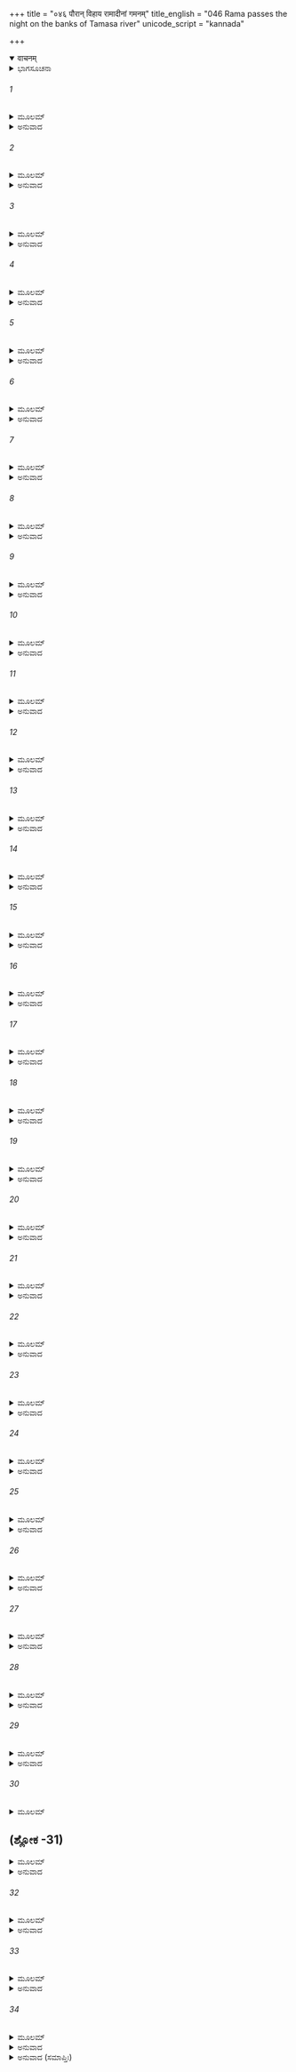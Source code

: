 +++
title = "०४६ पौरान् विहाय रामादीनां गमनम्"
title_english = "046 Rama passes the night on the banks of Tamasa river"
unicode_script = "kannada"

+++
<details open><summary>वाचनम्</summary>

<div class="audioEmbed"  caption="श्रीराम-हरिसीताराममूर्ति-घनपाठिभ्यां वचनम्" src="https://archive.org/download/Ramayana-recitation-Sriram-harisItArAmamUrti-Ghanapaati-v2/Kanda_2/Kanda_2_AYK-046-Pouran_Vihaya_Ramadeenam_Gamanam_.mp3"></div>
</details>



<details><summary>ಭಾಗಸೂಚನಾ</summary>

ಸೀತಾ-ಲಕ್ಷ್ಮಣರೊಡನೆ ಶ್ರೀರಾಮನು ತಮಸಾನದಿಯ ತೀರದಲ್ಲಿ ಬೀಡು ಬಿಟ್ಟುದು, ತಂದೆ-ತಾಯಿಯರ ಮತ್ತು ಅಯೋಧ್ಯೆಯ ವಿಷಯವಾಗಿ ಚಿಂತಿಸಿದುದು, ಅಯೋಧ್ಯಾವಾಸಿಗಳು ಮಲಗಿರುವಾಗ ಅವರನ್ನು ಬಿಟ್ಟು ಕಾಡಿನ ಕಡೆಗೆ ಪ್ರಯಾಣ ಮಾಡಿದುದು
</details>

###### 1


<details><summary>ಮೂಲಮ್</summary>

ತತಸ್ತು ತಮಸಾತೀರಂ ರಮ್ಯಮಾಶ್ರಿತ್ಯ ರಾಘವಃ ।  
ಸೀತಾಮುದ್ವೀಕ್ಷ್ಯಸೌಮಿತ್ರಿಮಿದಂ ವಚನಮಬ್ರವೀತ್ ॥
</details>

<details><summary>ಅನುವಾದ</summary>

ರಾಘವನು ರಮ್ಯವಾದ ತಮಸಾನದಿಯ ತೀರವನ್ನು ಸೇರಿ ಸೀತೆಯ ಕಡೆ ನೋಡಿ ಸುಮಿತ್ರಾಕುಮಾರ ಲಕ್ಷ್ಮಣನಲ್ಲಿ ಈ ಪ್ರಕಾರ ಹೇಳಿದನು.॥1॥
</details>

###### 2


<details><summary>ಮೂಲಮ್</summary>

ಇಯಮದ್ಯ ನಿಶಾ ಪೂರ್ವಾ ಸೌಮಿತ್ರೇ ಪ್ರಹಿತಾ ವನಮ್ ।  
ವನವಾಸಸ್ಯ ಭದ್ರಂ ತೇ ನ ಚೋತ್ಕಂಠಿತುಮರ್ಹಸಿ ॥
</details>

<details><summary>ಅನುವಾದ</summary>

ಸುಮಿತ್ರಾನಂದನ! ನಿನಗೆ ಮಂಗಳವಾಗಲಿ, ನಾವು ವನವಾಸಕ್ಕೆ ಹೊರಟಿರುವೆವು. ಇಂದು ನಮ್ಮ ವನವಾಸದ ಮೊದಲನೆಯ ರಾತ್ರಿಯಾಗಿದೆ. ಆದ್ದರಿಂದ ನೀನು ನಗರದ ಕಡೆಗೆ ಉತ್ಕಂಠಿತನಾಗಬಾರದು.॥2॥
</details>

###### 3


<details><summary>ಮೂಲಮ್</summary>

ಪಶ್ಯ ಶೂನ್ಯಾನ್ಯರಣ್ಯಾನಿ ರುದಂತೀವ ಸಮಂತತಃ ।  
ಯಥಾ ನಿಲಯಮಾಯದ್ಭಿರ್ನಿಲೀನಾನಿ ಮೃಗದ್ವಿಜೈಃ ॥
</details>

<details><summary>ಅನುವಾದ</summary>

ಈ ನಿರ್ಜನವಾದ ಅರಣ್ಯವನ್ನು ನೋಡು, ಇದರಲ್ಲಿ ವನ್ಯ ಪಶು-ಪಕ್ಷಿಗಳು ತಮ್ಮ-ತಮ್ಮ ಸ್ಥಾನಕ್ಕೆ ಬಂದು ಕೂಗುತ್ತಿರುವ ಶಬ್ದಗಳಿಂದ ವನವೆಲ್ಲ ವ್ಯಾಪ್ತವಾಗಿದೆ. ಇಡೀವನ ನಮ್ಮನ್ನು ಈ ಸ್ಥಿತಿಯಲ್ಲಿ ನೋಡಿ ಖಿನ್ನವಾಗಿ ಎಲ್ಲೆಡೆ ಅಳುವಂತೆ ಕಾಣುತ್ತಿದೆ.॥3॥
</details>

###### 4


<details><summary>ಮೂಲಮ್</summary>

ಅದ್ಯಾಯೋಧ್ಯಾ ತು ನಗರೀ ರಾಜಧಾನೀ ಪಿತುರ್ಮಮ ।  
ಸಸೀಪುಂಸಾ ಗತಾನಸ್ಮಾನ್ಶೋಚಿಷ್ಯತಿ ನ ಸಂಶಯಃ ॥
</details>

<details><summary>ಅನುವಾದ</summary>

ಇಂದು ನಮ್ಮ ತಂದೆಯ ರಾಜಧಾನಿ ಅಯೋಧ್ಯೆಯು ವನಕ್ಕೆ ಬಂದಿರುವ ನಮಗಾಗಿ ಸಮಸ್ತ ನರ-ನಾರಿಯರು ಸಹಿತ ಶೋಕಿಸುತ್ತಿರಬಹುದು, ಇದರಲ್ಲಿ ಸಂಶಯವೇ ಇಲ್ಲ.॥4॥
</details>

###### 5


<details><summary>ಮೂಲಮ್</summary>

ಅನುರಕ್ತಾ ಹಿ ಮನುಜಾ ರಾಜಾನಂ ಬಹುಭಿರ್ಗುಣೈಃ ।  
ತ್ವಾಂ ಚ ಮಾಂ ಚ ನರವ್ಯಾಘ್ರ ಶತ್ರುಘ್ನಭರತೌ ತಥಾ ॥
</details>

<details><summary>ಅನುವಾದ</summary>

ಪುರುಷಸಿಂಹ! ಅಯೋಧ್ಯೆಯ ಜನರು ಬಹಳ ಸದ್ಗುಣಗಳಿಂದಾಗಿ ಮಹಾರಾಜರಲ್ಲಿ, ನಿನ್ನಲ್ಲಿ, ನನ್ನಲ್ಲಿ, ಹಾಗೂ ಭರತ-ಶತ್ರುಘ್ನರಲ್ಲಿಯೂ ಅನುರಕ್ತರಾಗಿರುವರು.॥5॥
</details>

###### 6


<details><summary>ಮೂಲಮ್</summary>

ಪಿತರಂ ಚಾನುಶೋಚಾಮಿ ಮಾತರಂ ಚ ಯಶಸ್ವಿನೀಮ್ ।  
ಅಪಿ ನಾಂಧೌ ಭವೇತಾಂ ನೌರುದಂತೌ ತಾವಭೀಕ್ಷ್ಣಶಃ ॥
</details>

<details><summary>ಅನುವಾದ</summary>

ಈಗ ನನಗೆ ತಂದೆ ಮತ್ತು ಯಶಸ್ವಿನೀ ಮಾತೆಯರಿಗಾಗಿ ಬಹಳ ದುಃಖವಾಗುತ್ತಿದೆ. ಅವರು ನಿರಂತರ ಅಳುತ್ತಾ ಇರುವುದರಿಂದ ಎಲ್ಲಾದರೂ ಕುರುಡರಾಗದಿರಲಿ.॥6॥
</details>

###### 7


<details><summary>ಮೂಲಮ್</summary>

ಭರತಃ ಖಲು ಧರ್ಮಾತ್ಮಾ ಪಿತರಂ ಮಾತರಂ ಚ ಮೇ ।  
ಧರ್ಮಾರ್ಥಕಾಮಸಹಿತೈರ್ವಾಕ್ಯೈರಾಶ್ವಾಸಯಿಷ್ಯತಿ ॥
</details>

<details><summary>ಅನುವಾದ</summary>

ಆದರೆ ಭರತನು ಬಹಳ ಧರ್ಮಾತ್ಮನಾಗಿದ್ದಾನೆ. ಅವಶ್ಯವಾಗಿಯೇ ಅವನು ಧರ್ಮ, ಅರ್ಥ, ಕಾಮ - ಈ ಮೂರರ ಅನುಕೂಲವಾದ ಮಾತುಗಳಿಂದ ತಂದೆಯನ್ನೂ ತಾಯಿಯರನ್ನು ಸಮಾಧಾನಪಡಿಸುವನು.॥7॥
</details>

###### 8


<details><summary>ಮೂಲಮ್</summary>

ಭರತಸ್ಯಾನೃಶಂಸತ್ವಂ ಸಚಿಂತ್ಯಾಹಂ ಪುನಃ ಪುನಃ ।  
ನಾನುಶೋಚಾಮಿ ಪಿತರಂ ಮಾತರಂ ಚ ಮಹಾಭುಜ ॥
</details>

<details><summary>ಅನುವಾದ</summary>

ಮಹಾಬಾಹೋ! ಭರತನ ಕೋಮಲವಾದ ಸ್ವಭಾವವನ್ನು ಪದೇ-ಪದೇ ನಾನು ನೆನೆದಾಗ ನನಗೆ ತಂದೆ-ತಾಯಿಯರ ಕುರಿತು ಹೆಚ್ಚು ಚಿಂತೆಯಾಗುವುದಿಲ್ಲ.॥8॥
</details>

###### 9


<details><summary>ಮೂಲಮ್</summary>

ತ್ವಯಾ ಕಾರ್ಯಂ ನರವ್ಯಾಘ್ರ ಮಾಮನುವ್ರಜತಾ ಕೃತಮ್ ।  
ಅನ್ವೇಷ್ಟವ್ಯಾ ಹಿ ವೈದೇಹ್ಯಾ ರಕ್ಷಣಾರ್ಥಂ ಸಹಾಯತಾ ॥
</details>

<details><summary>ಅನುವಾದ</summary>

ನರಶ್ರೇಷ್ಠ ಲಕ್ಷ್ಮಣ! ನೀನು ನನ್ನೊಂದಿಗೆ ಬಂದು ತುಂಬಾ ಮಹತ್ವಪೂರ್ಣ ಕಾರ್ಯವನ್ನು ಮಾಡಿರುವೆ. ಏಕೆಂದರೆ ನೀನು ಬರದಿದ್ದರೆ, ವಿದೇಹಕುಮಾರಿ ಸೀತೆಯ ರಕ್ಷಣೆಗಾಗಿ ಯಾವನಾದರೂ ಸಹಾಯಕನನ್ನು ಹುಡುಕ ಬೇಕಾಗಿತ್ತು.॥9॥
</details>

###### 10


<details><summary>ಮೂಲಮ್</summary>

ಅದ್ಭಿರೇವ ಹಿ ಸೌಮಿತ್ರೇ ವತ್ಸ್ಯಾಮ್ಯದ್ಯ ನಿಶಾಮಿಮಾಮ್ ।  
ಏತದ್ಧಿ ರೋಚತೇ ಮಹ್ಯಂ ವನ್ಯೇಽಪಿ ವಿವಿಧೇ ಸತಿ ॥
</details>

<details><summary>ಅನುವಾದ</summary>

ಸುಮಿತ್ರಾನಂದನ! ಇಲ್ಲಿ ನಾನಾ ಪ್ರಕಾರದ ಕಾಡು ಫಲ-ಮೂಲಗಳು ಸಿಗುವುದಿದ್ದರೂ ಇಂದಿನ ರಾತ್ರೆಯನ್ನು ನಾನು ಕೇವಲ ನೀರನ್ನು ಕುಡಿದು ಕಳೆಯುವೆನು. ಹೀಗೆ ನನಗೆ ಅನಿಸುತ್ತದೆ.॥10॥
</details>

###### 11


<details><summary>ಮೂಲಮ್</summary>

ಏವಮುಕ್ತ್ವಾ ತು ಸೌಮಿತ್ರಿಂ ಸುಮಂತ್ರಮಪಿ ರಾಘವಃ ।  
ಅಪ್ರಮತ್ತಸ್ತ್ವಮಶ್ವೇಷು ಭವ ಸೌಮ್ಯೇತ್ಯುವಾಚ ಹ ॥
</details>

<details><summary>ಅನುವಾದ</summary>

ಲಕ್ಷ್ಮಣನಲ್ಲಿ ಹೀಗೆ ಹೇಳಿ ಶ್ರೀರಾಮನು ಸುಮಂತ್ರನಲ್ಲಿ - ಸೌಮ್ಯ! ಈಗ ನೀವು ಕುದುರೆಗಳ ರಕ್ಷಣೆಯ ಕಡೆಗೆ ಗಮನ ಕೊಡಿರಿ. ಅವಗಳ ಕುರಿತು ಉದಾಸೀನ ತೋರಬಾರದು.॥11॥
</details>

###### 12


<details><summary>ಮೂಲಮ್</summary>

ಸೋಽಶ್ವಾನ್ಸುಮಂತ್ರಃ ಸಂಯಮ್ಯ ಸೂರ್ಯೋಽಸ್ತಂ ಸಮುಪಾಗತೇ ।  
ಪ್ರಭೂತಯವಸಾನ್ ಕೃತ್ವಾ ಬಭೂವ ಪ್ರತ್ಯನಂತರಃ ॥
</details>

<details><summary>ಅನುವಾದ</summary>

ಸುಮಂತ್ರನು ಸೂರ್ಯಾಸ್ತವಾದಾಗ ಕುದುರೆಗಳನ್ನು ತಂದು ಕಟ್ಟಿಹಾಕಿದನು. ಅವುಗಳಿಗೆ ಸಾಕಷ್ಟು ಹುಲ್ಲು ಹಾಕಿ ಅವನು ಶ್ರೀರಾಮಚಂದ್ರನ ಬಳಿಗೆ ಬಂದನು.॥12॥
</details>

###### 13


<details><summary>ಮೂಲಮ್</summary>

ಉಪಾಸ್ಯ ತು ಶಿವಾಂ ಸಂಧ್ಯಾಂ ದೃಷ್ಟ್ವಾ ರಾತ್ರಿಮುಪಾಗತಾಮ್ ।  
ರಾಮಸ್ಯ ಶಯನಂಚಕ್ರೇ ಸೂತಃ ಸೌಮಿತ್ರಿಣಾ ಸಹ ॥
</details>

<details><summary>ಅನುವಾದ</summary>

ಮತ್ತೆ ಮಂಗಳಕರ ಸಂಧ್ಯಾವಂದನೆಯನ್ನು ಮಾಡಿ, ರಾತ್ರಿಯಾಗಿರುವುದನ್ನು ನೋಡಿ ಲಕ್ಷ್ಮಣ ಸಹಿತ ಸುಮಂತ್ರನು ಶ್ರೀರಾಮನಿಗೆ ಮಲಗಲು ಯೋಗ್ಯವಾದ ಹಾಸಿಗೆಯನ್ನು ಸಿದ್ಧಪಡಿಸಿದನು.॥13॥
</details>

###### 14


<details><summary>ಮೂಲಮ್</summary>

ತಾಂ ಶಯ್ಯಾಂ ತಮಸಾತೀರೇ ವೀಕ್ಷ್ಯವೃಕ್ಷದಲೈರ್ವೃತಾಮ್ ।  
ರಾಮಃ ಸೌಮಿತ್ರಿಣಾ ಸಾರ್ಧಂ ಸಭಾರ್ಯಃ ಸಂವಿವೇಶ ಹ ॥
</details>

<details><summary>ಅನುವಾದ</summary>

ತಮಸಾ ತೀರದಲ್ಲಿ ಮರಗಳ ಚಿಗುರುಗಳಿಂದ ಮಾಡಿರುವ ಆ ಶಯ್ಯೆಯನ್ನು ನೋಡಿ ಶ್ರೀರಾಮಚಂದ್ರನು ಲಕ್ಷ್ಮಣ ಸೀತೆಯೊಂದಿಗೆ ಅದರಲ್ಲಿ ಕುಳಿತುಕೊಂಡನು.॥14॥
</details>

###### 15


<details><summary>ಮೂಲಮ್</summary>

ಸಭಾರ್ಯಂ ಸಂಪ್ರಸುಪ್ತಂ ತು ಶ್ರಾಂತಂ ಸಂಪ್ರೇಕ್ಷ್ಯಲಕ್ಷ್ಮಣಃ ।  
ಕಥಯಾಮಾಸ ಸೂತಾಯ ರಾಮಸ್ಯ ವಿವಿಧಾನ್ಗುಣಾನ್ ॥
</details>

<details><summary>ಅನುವಾದ</summary>

ಸ್ವಲ್ಪ ಹೊತ್ತಿನಲ್ಲೆ ಸೀತಾಸಹಿತ ಶ್ರೀರಾಮನು ಬಳಲಿ ಮಲಗಿರುವುದನ್ನು ನೋಡಿ, ಲಕ್ಷ್ಮಣನು ಸುಮಂತ್ರನಲ್ಲಿ ರಾಮನ ನಾನಾ ಗುಣಗಳನ್ನು ವರ್ಣಿಸತೊಡಗಿದನು.॥15॥
</details>

###### 16


<details><summary>ಮೂಲಮ್</summary>

ಜಾಗ್ರತೋರೇವ ತಾಂ ರಾತ್ರಿಂ ಸೌಮಿತ್ರೇರುದಿತೋ ರವಿಃ ।  
ಸೂತಸ್ಯ ತಮಸಾತೀರೇ ರಾಮಸ್ಯ ಬ್ರುವತೋ ಗುಣಾನ್ ॥
</details>

<details><summary>ಅನುವಾದ</summary>

ಸುಮಂತ್ರ ಮತ್ತು ಲಕ್ಷ್ಮಣರು ತಮಸೆಯ ತೀರದಲ್ಲಿ ಶ್ರೀರಾಮನ ಗುಣಗಳನ್ನು ಚರ್ಚಿಸುತ್ತಾ ಇಡೀ ರಾತ್ರಿ ಎಚ್ಚರವಾಗಿಯೇ ಇದ್ದರು. ಅಷ್ಟರಲ್ಲಿ ಸೂರ್ಯೋದಯದ ಸಮಯ ಸಮೀಪಿಸಿತು.॥16॥
</details>

###### 17


<details><summary>ಮೂಲಮ್</summary>

ಗೋಕುಲಾಕುಲತೀರಾಯಾಸ್ತಮಸಾಯಾ ವಿದೂರತಃ ।  
ಅವಸತ್ತತ್ರ ತಾಂ ರಾತ್ರಿಂ ರಾಮಃ ಪ್ರಕೃತಿಭಿಃ ಸಹ ॥
</details>

<details><summary>ಅನುವಾದ</summary>

ತಮಸೆಯ ಆ ದಡ ಗೋವುಗಳ ಸಮುದಾಯಗಳಿಂದ ತುಂಬಿ ಹೋಗಿತ್ತು. ಶ್ರೀರಾಮಚಂದ್ರನು ಪ್ರಜಾ ಜನರೊಂದಿಗೆ ಅಲ್ಲೇ ರಾತ್ರಿಯನ್ನು ಕಳೆದನು. ಅವನು ಪ್ರಜಾಜನರಿಂದ ಸ್ವಲ್ಪ ದೂರದಲ್ಲಿ ಮಲಗಿದ್ದನು.॥17॥
</details>

###### 18


<details><summary>ಮೂಲಮ್</summary>

ಉತ್ಥಾಯ ಚ ಮಹಾತೇಜಾಃ ಪ್ರಕೃತೀಸ್ತಾ ನಿಶಾಮ್ಯಚ ।  
ಅಬ್ರವೀದ್ಭ್ರಾತರಂ ರಾಮೋ ಲಕ್ಷ್ಮಣಂ ಪುಣ್ಯಲಕ್ಷಣಮ್ ॥
</details>

<details><summary>ಅನುವಾದ</summary>

ಮಹಾತೇಜಸ್ವೀ ಶ್ರೀರಾಮನು ಸಟ್ಟನೆ ಎದ್ದು, ಪ್ರಜಾಜನರು ಮಲಗಿರುವುದನ್ನು ನೋಡಿ ಪವಿತ್ರ ಲಕ್ಷಣಗಳುಳ್ಳ ಲಕ್ಷ್ಮಣನಲ್ಲಿ ಈ ಪ್ರಕಾರ ಹೇಳಿದನು.॥18॥
</details>

###### 19


<details><summary>ಮೂಲಮ್</summary>

ಅಸ್ಮದ್ವ್ಯಪೇಕ್ಷಾನ್ ಸೌಮಿತ್ರೇ ನಿರ್ವ್ಯಪೇಕ್ಷಾನ್ ಗೃಹೇಷ್ವಪಿ ।  
ವೃಕ್ಷಮೂಲೇಷು ಸಂಸಕ್ತಾನ್ಪಶ್ಯ ಲಕ್ಷ್ಮಣ ಸಾಂಪ್ರತಮ್ ॥
</details>

<details><summary>ಅನುವಾದ</summary>

ಸುಮಿತ್ರಾಕುಮಾರ ಲಕ್ಷ್ಮಣ! ಈ ಪುರವಾಸಿಗಳನ್ನು ನೋಡು, ಈಗ ಮರಗಳ ಬೇರುಗಳಿಗೆ ಒರಗಿ ನಿದ್ದೆ ಮಾಡುತ್ತಿದ್ದಾರೆ. ಇವರಿಗೆ ಕೇವಲ ನಮ್ಮಲ್ಲೇ ಪ್ರೀತಿ ಇದೆ. ಇವರು ತಮ್ಮ ಮನೆಗಳ ಕುರಿತು ಪೂರ್ಣ ನಿರಪೇಕ್ಷರಾಗಿದ್ದಾರೆ.॥19॥
</details>

###### 20


<details><summary>ಮೂಲಮ್</summary>

ಯಥೈತೇ ನಿಯಮಂ ಪೌರಾಃ ಕುರ್ವಂತ್ಯಸ್ಮನ್ನಿವರ್ತನೇ ।  
ಅಪಿ ಪ್ರಾಣಾನ್ ನ್ಯಸಿಷ್ಯಂತಿ ನ ತು ತ್ಯಕ್ಷ್ಯಂತಿ ನಿಶ್ಚಯಮ್ ॥
</details>

<details><summary>ಅನುವಾದ</summary>

ನಮ್ಮನ್ನು ಮರಳಿ ಕರೆದುಕೊಂಡು ಹೋಗಲು ಇವರು ಮಾಡುವ ಪ್ರಯತ್ನ ನೋಡಿದರೆ ಇವರು ತಮ್ಮ ಪ್ರಾಣಗಳನ್ನೇ ಬಿಡುವರು, ಆದರೆ ತಮ್ಮ ನಿಶ್ಚಯವನ್ನು ಬಿಡಲಾರದೆಂದೇ ಅನಿಸುತ್ತದೆ.॥20॥
</details>

###### 21


<details><summary>ಮೂಲಮ್</summary>

ಯಾವದೇವ ತು ಸಂಸುಪ್ತಾಸ್ತಾವದೇವ ವಯಂ ಲಘು ।  
ರಥಮಾರುಹ್ಯ ಗಚ್ಛಾಮಃ ಪಂಥಾನಮಕುತೋಭಯಮ್ ॥
</details>

<details><summary>ಅನುವಾದ</summary>

ಆದ್ದರಿಂದ ಇವರು ಮಲಗಿರುವಾಗಲೇ ನಾವು ರಥಾರೂಢರಾಗಿ ಶೀಘ್ರವಾಗಿ ಇಲ್ಲಿಂದ ಹೊರಡಬೇಕು. ಮತ್ತೆ ಈ ಮಾರ್ಗದಿಂದ ಬೇರೆ ಯಾರೂ ಬರುವ ಭಯ ನಮಗೆ ಇರಲಾರದು.॥21॥
</details>

###### 22


<details><summary>ಮೂಲಮ್</summary>

ಅತೋ ಭೂಯೋಽಪಿ ನೇದಾನೀಮಿಕ್ಷ್ವಾಕುಪುರವಾಸಿನಃ ।  
ಸ್ವೇಪಯುರನುರಕ್ತಾ ಮಾವೃಕ್ಷಮೂಲೇಷು ಸಂಶ್ರಿತಾಃ ॥
</details>

<details><summary>ಅನುವಾದ</summary>

ಅಯೋಧ್ಯಾ ನಿವಾಸಿಗಳು ನಮ್ಮ ಅನುರಾಗಿಗಳಾಗಿದ್ದಾರೆ. ನಾವು ಇಲ್ಲಿಂದ ಹೊರಟು ಹೋದರೆ ಮತ್ತೆ ಪುನಃ ಈ ಪ್ರಕಾರ ಇವರು ಮರಗಳ ಬೇರುಗಳಿಗೆ ಒರಗಿ ಮಲಗಲಾರರು.॥22॥
</details>

###### 23


<details><summary>ಮೂಲಮ್</summary>

ಪೌರಾ ಹ್ಯಾತ್ಮಕೃತಾದ್ದುಃಖಾದ್ ವಿಪ್ರಮೋಚ್ಯಾ ನೃಪಾತ್ಮಜೈಃ ।  
ನ ತು ಖಲ್ವಾತ್ಮನಾ ಯೋಜ್ಯಾ ದುಃಖೇನ ಪುರವಾಸಿನಃ ॥
</details>

<details><summary>ಅನುವಾದ</summary>

ಪುರವಾಸಿಗಳಿಗೆ ನಮ್ಮಿಂದ ಆಗುವ ದುಃಖದಿಂದ ಮುಕ್ತಗೊಳಿಸುವುದು, ನಮ್ಮ ದುಃಖ ಅವರಿಗೆ ಕೊಟ್ಟು ದುಃಖಿಯಾಗಿಸದೇ ಇರುವುದು ರಾಜಕುಮಾರರ ಕರ್ತವ್ಯವಾಗಿದೆ.॥23॥
</details>

###### 24


<details><summary>ಮೂಲಮ್</summary>

ಅಬ್ರವೀಲ್ಲಕ್ಷ್ಮಣೋ ರಾಮಂ ಸಾಕ್ಷಾದ್ಧರ್ಮಮಿವ ಸ್ಥಿತಮ್ ।  
ರೋಚತೇ ಮೇ ತಥಾಪ್ರಾಜ್ಞ ಕ್ಷಿಪ್ರಮಾರುಹ್ಯತಾಮಿತಿ ॥
</details>

<details><summary>ಅನುವಾದ</summary>

ಇದನ್ನು ಕೇಳಿ ಲಕ್ಷ್ಮಣನು ಸಾಕ್ಷಾತ್ ಧರ್ಮದಂತೆ ವಿರಾಜಮಾನ ಶ್ರೀರಾಮನಲ್ಲಿ ಹೇಳಿದನು-ಪರಮ ಬುದ್ಧಿವಂತ ಆರ್ಯ! ನೀವು ಹೇಳಿದುದು ನನಗೆ ಒಪ್ಪಿಗೆಯಾಗಿದೆ. ಶೀಘ್ರವಾಗಿ ರಥವನ್ನು ಏರು.॥24॥
</details>

###### 25


<details><summary>ಮೂಲಮ್</summary>

ಅಥ ರಾಮೋಽಬ್ರವೀತ್ಸೂತಂ ಶೀಘ್ರಂ ಸಂಯುಜ್ಯತಾಂ ರಥಃ ।  
ಗಮಿಷ್ಯಾಮಿ ತತೋಽರಣ್ಯಂ ಗಚ್ಛ ಶೀಘ್ರಮಿತಃ ಪ್ರಭೋ ॥
</details>

<details><summary>ಅನುವಾದ</summary>

ಆಗ ಶ್ರೀರಾಮನು ಸುಮಂತ್ರನಲ್ಲಿ ಹೇಳಿದನು - ಅಯ್ಯಾ! ನೀವು ಹೋಗಿ ಬೇಗನೇ ರಥವನ್ನು ಹೂಡಿ, ಸಿದ್ಧಗೊಳಿಸಿರಿ. ಮತ್ತೆ ನಾನು ತಕ್ಷಣವೇ ಇಲ್ಲಿಂದ ವನದ ಕಡೆಗೆ ಹೋಗುವೆನು.॥25॥
</details>

###### 26


<details><summary>ಮೂಲಮ್</summary>

ಸೂತಸ್ತತಃ ಸಂತ್ವರಿತಃ ಸ್ಯಂದನಂ ತೈರ್ಹಯೋತ್ತಮೈಃ ।  
ಯೋಜಯಿತ್ವಾ ತು ರಾಮಸ್ಯ ಪ್ರಾಂಜಲಿಃ ಪ್ರತ್ಯವೇದಯತ್ ॥
</details>

<details><summary>ಅನುವಾದ</summary>

ಆಜ್ಞೆ ಪಡೆದು ಸುಮಂತ್ರನು ಆ ಉತ್ತಮ ಕುದುರೆಗಳನ್ನು ರಥಕ್ಕೆ ಹೂಡಿ, ಶ್ರೀರಾಮನಲ್ಲಿ ಕೈಮುಗಿದು ನಿವೇದಿಸಿಕೊಂಡನು-॥26॥
</details>

###### 27


<details><summary>ಮೂಲಮ್</summary>

ಅಯಂ ಯುಕ್ತೋ ಮಹಾಬಾಹೋ ರಥಸ್ತೇ ರಥಿನಾಂ ವರ ।  
ತ್ವರಯಾಽಽರೋಹ ಭದ್ರಂ ತೇ ಸಸೀತಃ ಸಹ ಲಕ್ಷ್ಮಣಃ ॥
</details>

<details><summary>ಅನುವಾದ</summary>

ಮಹಾಬಾಹೋ! ರಥಿಯರಲ್ಲಿ ಶ್ರೇಷ್ಠವೀರನೇ! ನಿನಗೆ ಮಂಗಳವಾಗಲಿ. ನಿಮ್ಮ ಈ ರಥ ಸಿದ್ಧವಾಗಿದೆ. ಈಗ ಸೀತಾ-ಲಕ್ಷ್ಮಣರೊಂದಿಗೆ ಇದರ ಮೇಲೆ ಆರೋಹಣ ಮಾಡು.॥27॥
</details>

###### 28


<details><summary>ಮೂಲಮ್</summary>

ತಂ ಸ್ಯಂದನಮಧಿಷ್ಠಾಯ ರಾಘವಃ ಸಪರಿಚ್ಛದಃ ।  
ಶೀಘ್ರಗಾಮಾಕುಲಾವರ್ತಾಂ ತಮಸಾಮತರನ್ನದೀಮ್ ॥
</details>

<details><summary>ಅನುವಾದ</summary>

ಶ್ರೀರಾಮಚಂದ್ರನು ಎಲ್ಲರೊಂದಿಗೆ ರಥದಲ್ಲಿ ಕುಳಿತು ಸುಳಿಗಳಿಂದ ಕೂಡಿ, ತೀವ್ರಗತಿಯಿಂದ ಹರಿಯುವ ನದಿಯ ಆಚೆ ದಡವನ್ನು ಸೇರಿದನು.॥28॥
</details>

###### 29


<details><summary>ಮೂಲಮ್</summary>

ಸ ಸಂತೀರ್ಯ ಮಹಾಬಾಹುಃ ಶ್ರೀಮಾನ್ ಶಿವಮಕಂಟಕಮ್ ।  
ಪ್ರಾಪದ್ಯತ ಮಹಾಮಾರ್ಗಮಭಯಂ ಭಯದರ್ಶಿನಾಮ್ ॥
</details>

<details><summary>ಅನುವಾದ</summary>

ನದಿಯನ್ನು ದಾಟಿ ಮಹಾಬಾಹು ಶ್ರೀರಾಮನು ಮಂಗಲಪ್ರದ, ಕಂಟಕರಹಿತ ಹಾಗೂ ಎಲ್ಲೆಡೆಗಳಲ್ಲಿ ಭಯವನ್ನೇ ನೋಡುವವರಿಗೂ ಕೂಡ ನಿರ್ಭಯವಾದ ಹೆದ್ದಾರಿಯನ್ನು ಸೇರಿದನು.॥29॥
</details>

###### 30


<details><summary>ಮೂಲಮ್</summary>

ಮೋಹನಾರ್ಥಂ ತು ಪೌರಾಣಾಂ ಸೂತಂ ರಾಮೋಽಬ್ರವೀದ್ವಚಃ ।  
ಉದಂಙ್ಮುಖಃ ಪ್ರಯಾಹಿ ತ್ವಂ ರಥಮಾರುಹ್ಯ ಸಾರಥೇ ॥
</details>

## (ಶ್ಲೋಕ -31)


<details><summary>ಮೂಲಮ್</summary>

ಮುಹೂರ್ತಂ ತ್ವರಿತಂ ಗತ್ವಾ ನಿವರ್ತಯ ರಥಂ ಪುನಃ ।  
ಯಥಾ ನ ವಿದ್ಯುಃ ಪೌರಾ ಮಾಂ ತಥಾ ಕುರು ಸಮಾಹಿತಃ ॥
</details>

<details><summary>ಅನುವಾದ</summary>

ಆಗ ಶ್ರೀರಾಮನು ಪುರವಾಸಿಗಳಿಗೆ ಭ್ರಾಂತಿಯನ್ನುಂಟುಮಾಡುವ ಸಲುವಾಗಿ ಸುಮಂತ್ರನಲ್ಲಿ ಹೇಳಿದನು - ಸಾರಥಿಯೇ! ನೀನು ರಥದಲ್ಲಿ ಕುಳಿತು ಉತ್ತರಾಭಿಮುಖವಾಗಿ ಪ್ರಯಾಣ ಮಾಡು. ಮುಹೂರ್ತಕಾಲ ಉತ್ತರದಿಕ್ಕಿಗೆ ಶೀಘ್ರವಾಗಿ ಪ್ರಯಾಣ ಮಾಡಿದ ಬಳಿಕ ರಥವನ್ನು ಹಿಂದಕ್ಕೆ ತಿರುಗಿಸಿಕೊಂಡು ಬಾ. ಯಾವುದೇ ರೀತಿಯಿಂದಲೂ ಪುರವಾಸಿಗಳಿಗೆ ನಾನು ಯಾವ ಕಡೆ ಹೋಗಿರುವೆನೆಂಬುದು ತಿಳಿಯಲು ಸಾಧ್ಯವಾಗದಂತೆ ಪ್ರಯತ್ನ ಮಾಡು.॥30-31॥
</details>

###### 32


<details><summary>ಮೂಲಮ್</summary>

ರಾಮಸ್ಯ ತು ವಚನಃ ಶ್ರುತ್ವಾ ತಥಾ ಚಕ್ರೇ ಚ ಸಾರಥಿಃ ।  
ಪ್ರತ್ಯಾಗಮ್ಯ ಚ ರಾಮಸ್ಯ ಸ್ಯಂದನಂ ಪ್ರತ್ಯವೇದಯತ್ ॥
</details>

<details><summary>ಅನುವಾದ</summary>

ಶ್ರೀರಾಮನ ಈ ಮಾತನ್ನು ಕೇಳಿ ಸಾರಥಿಯು ಹಾಗೆಯೇ ಮಾಡಿದನು ಮತ್ತು ಮರಳಿ ಪುನಃ ರಥವನ್ನು ಶ್ರೀರಾಮನ ಸೇವೆಯಲ್ಲಿ ಉಪಸ್ಥಿತಗೊಳಿಸಿದನು.॥32॥
</details>

###### 33


<details><summary>ಮೂಲಮ್</summary>

ತೌ ಸಂಪ್ರಯುಕ್ತಂ ತು ರಥಂ ಸಮಾಸ್ಥಿತೌ  
ತದಾ ಸಸೀತೌ ರಘುವಂಶವರ್ಧನೌ ।  
ಪ್ರಚೋದಯಾಮಾಸ ತತಸ್ತುರಂಗಮಾನ್  
ಸ ಸಾರಥಿರ್ಯೇನ ಪಥಾ ತಪೋವನಮ್ ॥
</details>

<details><summary>ಅನುವಾದ</summary>

ಅನಂತರ ರಘುವಂಶವನ್ನು ವೃದ್ಧಿಪಡಿಸುವ ಶ್ರೀರಾಮನು ಸೀತಾ ಮತ್ತು ಲಕ್ಷ್ಮಣರ ಸಹಿತ ಮರಳಿ ತಂದ ರಥವನ್ನು ಹತ್ತಿದರು. ಮತ್ತೆ ಸಾರಥಿಯು ಕುದುರೆಗಳನ್ನು ತಪೋವನಕ್ಕೆ ಹೋಗುವಂತಹ ಮಾರ್ಗದಲ್ಲಿ ಓಡಿಸಿದನು.॥33॥
</details>

###### 34


<details><summary>ಮೂಲಮ್</summary>

ತತಃ ಸಮಾಸ್ಥಾಯ ರಥಂ ಮಹಾರಥಃ  
ಸಸಾರಥಿರ್ದಾಶರಥಿರ್ವನಂ ಯಯೌ ।  
ಉದಙ್ಮುಖಂ ತಂ ತು ರಥಂ ಚಕಾರ  
ಪ್ರಯಾಣಮಾಂಗಲ್ಯನಿಮಿತ್ತದರ್ಶನಾತ್ ॥
</details>

<details><summary>ಅನುವಾದ</summary>

ಬಳಿಕ ಸಾರಥಿಸಹಿತ ಮಹಾರಥಿ ಶ್ರೀರಾಮನು ಪ್ರವಾಸಕಾಲದ ಮಂಗಲಸೂಚಕ ಶಕುನಗಳನ್ನು ನೋಡಿ, ಮೊದಲು ಆ ರಥವನ್ನು ಉತ್ತರಾಭಿಮುಖವಾಗಿ ನಿಲ್ಲಿಸಿದನು; ಮತ್ತೆ ಅವನು ಆ ರಥದಲ್ಲಿ ಆರೂಢನಾಗಿ ಕಾಡಿನ ಕಡೆಗೆ ಪ್ರಯಾಣಮಾಡಿದನು.॥34॥
</details>

<details><summary>ಅನುವಾದ (ಸಮಾಪ್ತಿಃ)</summary>

ಶ್ರೀವಾಲ್ಮೀಕಿ ವಿರಚಿತ ಆರ್ಷರಾಮಾಯಣ ಆದಿಕಾವ್ಯದ ಅಯೋಧ್ಯಾಕಾಂಡದಲ್ಲಿ ನಲವತ್ತಾರನೆಯ ಸರ್ಗ ಪೂರ್ಣವಾಯಿತು.॥46॥
</details>
